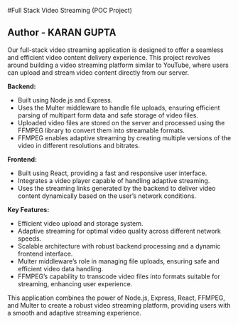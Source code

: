 #Full Stack Video Streaming (POC Project)
<h2>Author - KARAN GUPTA</h2>
Our full-stack video streaming application is designed to offer a seamless and efficient video content delivery experience.
This project revolves around building a video streaming platform similar to YouTube, where users can upload and stream video content directly from our server.

**Backend:**
- Built using Node.js and Express.
- Uses the Multer middleware to handle file uploads, ensuring efficient parsing of multipart form data and safe storage of video files.
- Uploaded video files are stored on the server and processed using the FFMPEG library to convert them into streamable formats.
- FFMPEG enables adaptive streaming by creating multiple versions of the video in different resolutions and bitrates.

**Frontend:**
- Built using React, providing a fast and responsive user interface.
- Integrates a video player capable of handling adaptive streaming.
- Uses the streaming links generated by the backend to deliver video content dynamically based on the user’s network conditions.

**Key Features:**
- Efficient video upload and storage system.
- Adaptive streaming for optimal video quality across different network speeds.
- Scalable architecture with robust backend processing and a dynamic frontend interface.
- Multer middleware’s role in managing file uploads, ensuring safe and efficient video data handling.
- FFMPEG’s capability to transcode video files into formats suitable for streaming, enhancing user experience.

This application combines the power of Node.js, Express, React, FFMPEG, and Multer to create a robust video streaming platform, providing users with a smooth and adaptive streaming experience.

